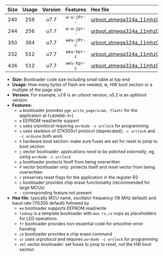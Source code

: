 |Size|Usage|Version|Features|Hex file|
|:-:|:-:|:-:|:-:|:--|
|240|256|u7.7|`w-u-jPr--`|[urboot_atmega324a_11mhz0592_57600bps_lednop_ur_vbl.hex](https://raw.githubusercontent.com/stefanrueger/urboot.hex/main/mcus/atmega324a/fcpu_11mhz0592/57600_bps/urboot_atmega324a_11mhz0592_57600bps_lednop_ur_vbl.hex)|
|244|256|u7.7|`w-u-jpr--`|[urboot_atmega324a_11mhz0592_57600bps_lednop_fr_ur_vbl.hex](https://raw.githubusercontent.com/stefanrueger/urboot.hex/main/mcus/atmega324a/fcpu_11mhz0592/57600_bps/urboot_atmega324a_11mhz0592_57600bps_lednop_fr_ur_vbl.hex)|
|350|384|u7.7|`weu-jPr-c`|[urboot_atmega324a_11mhz0592_57600bps_ee_lednop_fr_ce_ur_vbl.hex](https://raw.githubusercontent.com/stefanrueger/urboot.hex/main/mcus/atmega324a/fcpu_11mhz0592/57600_bps/urboot_atmega324a_11mhz0592_57600bps_ee_lednop_fr_ce_ur_vbl.hex)|
|332|512|u7.7|`weu-hpr-c`|[urboot_atmega324a_11mhz0592_57600bps_ee_lednop_fr_ce_ur.hex](https://raw.githubusercontent.com/stefanrueger/urboot.hex/main/mcus/atmega324a/fcpu_11mhz0592/57600_bps/urboot_atmega324a_11mhz0592_57600bps_ee_lednop_fr_ce_ur.hex)|
|436|512|u7.7|`wes-hpr-c`|[urboot_atmega324a_11mhz0592_57600bps_ee_lednop_fr_ce.hex](https://raw.githubusercontent.com/stefanrueger/urboot.hex/main/mcus/atmega324a/fcpu_11mhz0592/57600_bps/urboot_atmega324a_11mhz0592_57600bps_ee_lednop_fr_ce.hex)|

- **Size:** Bootloader code size including small table at top end
- **Usage:** How many bytes of flash are needed, ie, HW boot section or a multiple of the page size
- **Version:** For example, u7.6 is an urboot version, o5.2 is an optiboot version
- **Features:**
  + `w` bootloader provides `pgm_write_page(sram, flash)` for the application at `FLASHEND-4+1`
  + `e` EEPROM read/write support
  + `u` uses urprotocol requiring `avrdude -c urclock` for programming
  + `s` uses skeleton of STK500v1 protocol (deprecated); `-c urclock` and `-c arduino` both work
  + `h` hardware boot section: make sure fuses are set for reset to jump to boot section
  + `j` vector bootloader: applications *need to be patched externally*, eg, using `avrdude -c urclock`
  + `p` bootloader protects itself from being overwritten
  + `P` vector bootloader only: protects itself and reset vector from being overwritten
  + `r` preserves reset flags for the application in the register R2
  + `c` bootloader provides chip erase functionality (recommended for large MCUs)
  + `-` corresponding feature not present
- **Hex file:** typically MCU name, oscillator frequency (16 MHz default) and baud rate (115200 default) followed by
  + `ee` bootloader supports EEPROM read/write
  + `lednop` is a template bootloader with `mov rx,rx` nops as placeholders for LED operations
  + `fr` bootloader provides non-essential code for smoother error handing
  + `ce` bootloader provides a chip erase command
  + `ur` uses urprotocol and requires `avrdude -c urclock` for programming
  + `vbl` vector bootloader: set fuses to jump to reset, not the HW boot section
